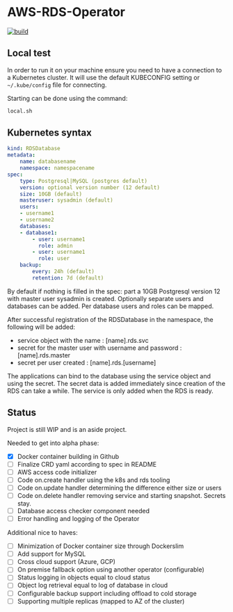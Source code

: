 # AWS-RDS-Operator

[![build](https://github.com/MatrixMind-cloud/AWS-RDS-Operator/actions/workflows/main.yml/badge.svg)](https://github.com/MatrixMind-cloud/AWS-RDS-Operator/actions/workflows/main.yml)

## Local test

In order to run it on your machine ensure you need to have a connection to a Kubernetes cluster.
It will use the default KUBECONFIG setting or `~/.kube/config` file for connecting.

Starting can be done using the command:

```bash
local.sh
```

## Kubernetes syntax

``` yaml
kind: RDSDatabase
metadata: 
    name: databasename
    namespace: namespacename
spec:
    type: Postgresql|MySQL (postgres default)
    version: optional version number (12 default)
    size: 10GB (default)
    masteruser: sysadmin (default)
    users:
    - username1
    - username2
    databases:
    - database1:
        - user: username1
          role: admin
        - user: username1
          role: user
    backup:
        every: 24h (default)
        retention: 7d (default)
```

By default if nothing is filled in the spec: part a 10GB Postgresql version 12 with master user sysadmin is created.
Optionally separate users and databases can be added. Per database users and roles can be mapped.

After successful registration of the RDSDatabase in the namespace, the following will be added:

- service object with the name : [name].rds.svc
- secret for the master user with username and password : [name].rds.master
- secret per user created : [name].rds.[username]

The applications can bind to the database using the service object and using the secret.
The secret data is added immediately since creation of the RDS can take a while.
The service is only added when the RDS is ready.

## Status

Project is still WIP and is an aside project.

Needed to get into alpha phase:

- [x] Docker container building in Github
- [ ] Finalize CRD yaml according to spec in README
- [ ] AWS access code initializer
- [ ] Code on.create handler using the k8s and rds tooling
- [ ] Code on.update handler determining the difference either size or users
- [ ] Code on.delete handler removing service and starting snapshot. Secrets stay.
- [ ] Database access checker component needed
- [ ] Error handling and logging of the Operator

Additional nice to haves:

- [ ] Minimization of Docker container size through Dockerslim
- [ ] Add support for MySQL
- [ ] Cross cloud support (Azure, GCP)
- [ ] On premise fallback option using another operator (configurable)
- [ ] Status logging in objects equal to cloud status
- [ ] Object log retrieval equal to log of database in cloud
- [ ] Configurable backup support including offload to cold storage
- [ ] Supporting multiple replicas (mapped to AZ of the cluster)
